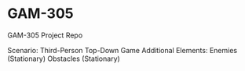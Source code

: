 # GAM-305
GAM-305 Project Repo

Scenario:
Third-Person Top-Down Game
Additional Elements:
Enemies (Stationary)
Obstacles (Stationary)
